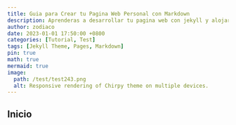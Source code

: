 ```yaml
---
title: Guia para Crear tu Pagina Web Personal con Markdown
description: Aprenderas a desarrollar tu pagina web con jekyll y alojarla de forma publica con github pages (test).
author: zodiaco
date: 2023-01-01 17:50:00 +0800
categories: [Tutorial, Test]
tags: [Jekyll Theme, Pages, Markdown]
pin: true
math: true
mermaid: true
image:
  path: /test/test243.png
  alt: Responsive rendering of Chirpy theme on multiple devices.
---
```


## Inicio
